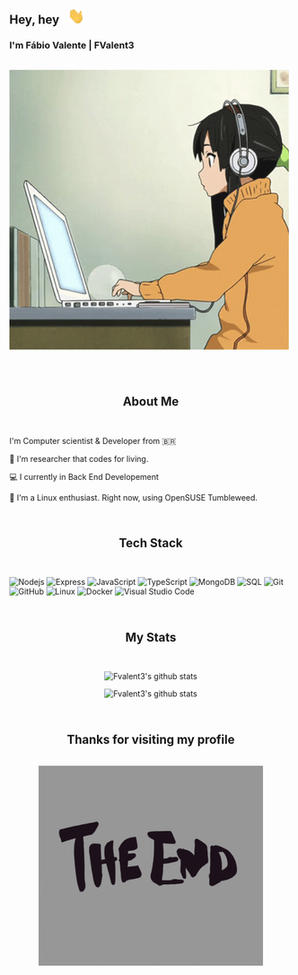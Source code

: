 <h2> Hey, hey &nbsp; <img src="./images/hi.gif" width="30px"> </h2>


<h3> I'm Fábio Valente | FValent3</h3>

<br>
<div>
  <img src="./images/computer_girl.gif" align="center">
</div>
<br>
<br>


<br>


<h2 align="center">About Me</h2>
<br>

I'm Computer scientist & Developer from :brazil:

:microscope: I'm researcher that codes for living.

:computer: I currently in Back End Developement

:penguin: I'm a Linux enthusiast. Right now, using OpenSUSE Tumbleweed.

<br>

<h2 align="center">Tech Stack</h2>
<br>




![Nodejs](https://img.shields.io/badge/-Nodejs-black?style=flat&logo=Node.js)
![Express](https://img.shields.io/badge/-Express-black?style=flat&logo=Express)
![JavaScript](https://img.shields.io/badge/-JavaScript-black?style=flat&logo=javascript)
![TypeScript](https://img.shields.io/badge/-TypeScript-black?style=flat&logo=typescript)
![MongoDB](https://img.shields.io/badge/-MongoDB-black?style=flat&logo=mongodb)
![SQL](https://img.shields.io/badge/-SQL-black?style=flat&logo=MySQL)
![Git](https://img.shields.io/badge/-Git-black?style=flat&logo=git)
![GitHub](https://img.shields.io/badge/-GitHub-181717?style=flat&logo=github)
![Linux](https://img.shields.io/badge/-Linux-black?style=flat&logo=linux)
![Docker](https://img.shields.io/badge/-Docker-black?style=flat&logo=docker)
![Visual Studio
Code](https://img.shields.io/badge/-Visual%20Studio%20Code-black?style=flat&logo=visual-studio-code&logoColor=007ACC)


<br>
<h2 align="center">My Stats</h2>
<br>

<p align="center">
  <img src="https://github-profile-summary-cards.vercel.app/api/cards/profile-details?username=Fvalent3&theme=radical" alt="Fvalent3's github stats" />
</p>

<p align="center">
  <img src="https://github-profile-summary-cards.vercel.app/api/cards/repos-per-language?username=Fvalent3&theme=radical"
    alt="Fvalent3's github stats" />
</p>

<br>
<h2 align="center">Thanks for visiting my profile</h2>
<br>
<div align="center">
  <img src="./images/end.gif" width="400px">
</div>
<br>
